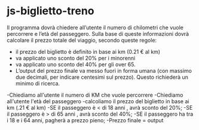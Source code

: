 # js-biglietto-treno


Il programma dovrà chiedere all’utente il numero di chilometri che vuole percorrere e l’età del passeggero. Sulla base di queste informazioni dovrà calcolare il prezzo totale del viaggio, secondo queste regole:
- il prezzo del biglietto è definito in base ai km (0.21 € al km)
- va applicato uno sconto del 20% per i minorenni
- va applicato uno sconto del 40% per gli over 65.
- L’output del prezzo finale va messo fuori in forma umana (con massimo due decimali, per indicare centesimi sul prezzo). Questo richiederà un minimo di ricerca.

-Chiediamo all'utente il numero di KM che vuole percorrere
-Chiediamo all'utente l'età del passeggero
-calcoliamo il prezzo del biglietto in base ai km (.21 € al km)
    -SE il passeggero è < di 18 anni , avrà sconto del 20%;
    -SE il passeggero è > di 65 anni , avrà sconto del 40%;
    -SE il passeggero ha tra i 18 e i 64 anni, pagherà a prezzo pieno;
-Prezzo finale = output
